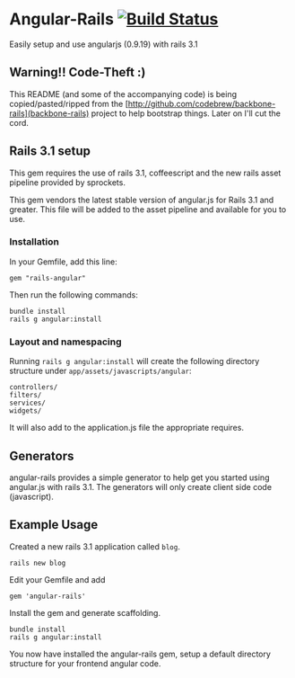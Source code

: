 # Angular-Rails [![Build Status](https://secure.travis-ci.org/ludicast/angular-rails.png)](http://travis-ci.org/ludicast/angular-rails)

Easily setup and use angularjs (0.9.19) with rails 3.1

## Warning!! Code-Theft :)

This README (and some of the accompanying code) is being copied/pasted/ripped from the [http://github.com/codebrew/backbone-rails](backbone-rails) project to help bootstrap things.  Later on I'll cut the cord.

## Rails 3.1 setup
This gem requires the use of rails 3.1, coffeescript and the new rails asset pipeline provided by sprockets.

This gem vendors the latest stable version of angular.js for Rails 3.1 and greater. This file will be added to the asset pipeline and available for you to use. 
    
### Installation

In your Gemfile, add this line:

    gem "rails-angular"
  
Then run the following commands:

    bundle install
    rails g angular:install

### Layout and namespacing

Running `rails g angular:install` will create the following directory structure under `app/assets/javascripts/angular`:
  
    controllers/
    filters/
    services/
    widgets/

It will also add to the application.js file the appropriate requires.

## Generators

angular-rails provides a simple generator to help get you started using angular.js with rails 3.1.  The generators will only create client side code (javascript).

## Example Usage

Created a new rails 3.1 application called `blog`.

    rails new blog

Edit your Gemfile and add

    gem 'angular-rails'

Install the gem and generate scaffolding.

    bundle install
    rails g angular:install
  
You now have installed the angular-rails gem, setup a default directory structure for your frontend angular code.
